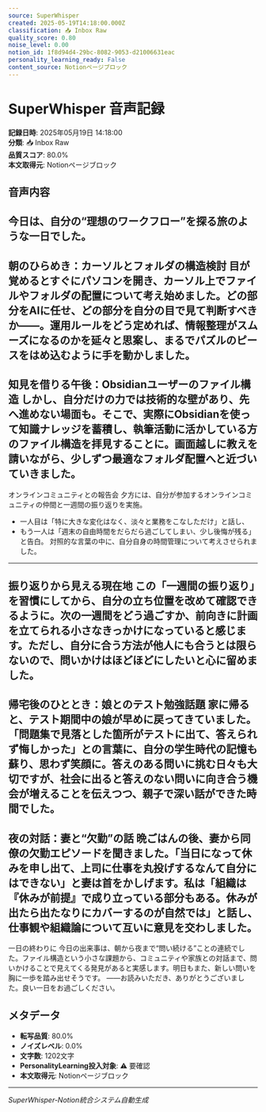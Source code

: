 ```yaml
---
source: SuperWhisper
created: 2025-05-19T14:18:00.000Z
classification: 📥 Inbox Raw
quality_score: 0.80
noise_level: 0.00
notion_id: 1f8d94d4-29bc-8082-9053-d21006631eac
personality_learning_ready: False
content_source: Notionページブロック
---
```


# SuperWhisper 音声記録

**記録日時**: 2025年05月19日 14:18:00  
**分類**: 📥 Inbox Raw  
**品質スコア**: 80.0%  
**本文取得元**: Notionページブロック

## 音声内容

今日は、自分の“理想のワークフロー”を探る旅のような一日でした。
---
朝のひらめき：カーソルとフォルダの構造検討
目が覚めるとすぐにパソコンを開き、カーソル上でファイルやフォルダの配置について考え始めました。どの部分をAIに任せ、どの部分を自分の目で見て判断すべきか――。運用ルールをどう定めれば、情報整理がスムーズになるのかを延々と思案し、まるでパズルのピースをはめ込むように手を動かしました。
---
知見を借りる午後：Obsidianユーザーのファイル構造
しかし、自分だけの力では技術的な壁があり、先へ進めない場面も。そこで、実際にObsidianを使って知識ナレッジを蓄積し、執筆活動に活かしている方のファイル構造を拝見することに。画面越しに教えを請いながら、少しずつ最適なフォルダ配置へと近づいていきました。
---
オンラインコミュニティとの報告会
夕方には、自分が参加するオンラインコミュニティの仲間と一週間の振り返りを実施。
- 一人目は「特に大きな変化はなく、淡々と業務をこなしただけ」と話し、
- もう一人は「週末の自由時間をだらだら過ごしてしまい、少し後悔が残る」と告白。
対照的な言葉の中に、自分自身の時間管理について考えさせられました。
---
振り返りから見える現在地
この「一週間の振り返り」を習慣にしてから、自分の立ち位置を改めて確認できるように。次の一週間をどう過ごすか、前向きに計画を立てられる小さなきっかけになっていると感じます。ただし、自分に合う方法が他人にも合うとは限らないので、問いかけはほどほどにしたいと心に留めました。
---
帰宅後のひととき：娘とのテスト勉強話題
家に帰ると、テスト期間中の娘が早めに戻ってきていました。
「問題集で見落とした箇所がテストに出て、答えられず悔しかった」との言葉に、自分の学生時代の記憶も蘇り、思わず笑顔に。答えのある問いに挑む日々も大切ですが、社会に出ると答えのない問いに向き合う機会が増えることを伝えつつ、親子で深い話ができた時間でした。
---
夜の対話：妻と“欠勤”の話
晩ごはんの後、妻から同僚の欠勤エピソードを聞きました。「当日になって休みを申し出て、上司に仕事を丸投げするなんて自分にはできない」と妻は首をかしげます。私は「組織は『休みが前提』で成り立っている部分もある。休みが出たら出たなりにカバーするのが自然では」と話し、仕事観や組織論について互いに意見を交わしました。
---
一日の終わりに
今日の出来事は、朝から夜まで“問い続ける”ことの連続でした。ファイル構造という小さな課題から、コミュニティや家族との対話まで、問いかけることで見えてくる発見があると実感します。明日もまた、新しい問いを胸に一歩を踏み出せそうです。
――お読みいただき、ありがとうございました。良い一日をお過ごしください。

## メタデータ

- **転写品質**: 80.0%
- **ノイズレベル**: 0.0%
- **文字数**: 1202文字
- **PersonalityLearning投入対象**: ⚠️ 要確認
- **本文取得元**: Notionページブロック

---
*SuperWhisper-Notion統合システム自動生成*
